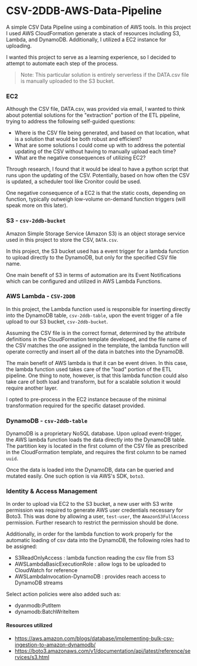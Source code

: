 # CSV-2DDB-AWS-Data-Pipeline

A simple CSV Data Pipeline using a combination of AWS tools. In this project I used AWS CloudFormation generate a stack of resources including S3, Lambda, and DynamoDB. Additionally, I utilized a EC2 instance for uploading.

I wanted this project to serve as a learning experience, so I decided to attempt to automate each step of the process. 

> Note: This particular solution is entirely serverless if the DATA.csv file is manually uploaded to the S3 bucket.

### EC2

Although the CSV file, DATA.csv, was provided via email, I wanted to think about potential solutions for the "extraction" portion of the ETL pipeline, trying to address the following self-guided questions:

- Where is the CSV file being generated, and based on that location, what is a solution that would be both robust and efficient?
 - What are some solutions I could come up with to address the potential updating of the CSV without having to manually upload each time?
 - What are the negative consequences of utilizing EC2?

Through research, I found that it would be ideal to have a python script that runs upon the updating of the CSV. Potentially, based on how often the CSV is updated, a scheduler tool like Cronitor could be used. 

One negative consequence of a EC2 is that the static costs, depending on function, typically outweigh low-volume on-demand function triggers (will speak more on this later). 

### S3 - `csv-2ddb-bucket`

Amazon Simple Storage Service (Amazon S3) is an object storage service used in this project to store the CSV, `DATA.csv`. 

In this project, the S3 bucket used has a event trigger for a lambda function to upload directly to the DynamoDB, but only for the specified CSV file name. 

One main benefit of S3 in terms of automation are its Event Notifications which can be configured and utilized in AWS Lambda Functions. 

### AWS Lambda - `CSV-2DDB`

In this project, the Lambda function used is responsible for inserting directly into the DynamoDB table, `csv-2ddb-table`, upon the event trigger of a file upload to our S3 bucket, `csv-2ddb-bucket`. 

Assuming the CSV file is in the correct format, determined by the attribute definitions in the CloudFormation template developed, and the file name of the CSV matches the one assigned in the template, the lambda function will operate correctly and insert all of the data in batches into the DynamoDB.

The main benefit of AWS lambda is that it can be event driven. In this case, the lambda function used takes care of the "load" portion of the ETL pipeline. One thing to note, however, is that this lambda function could also take care of both load and transform, but for a scalable solution it would require another layer. 

I opted to pre-process in the EC2 instance because of the minimal transformation required for the specific dataset provided. 

###  DynamoDB - `csv-2ddb-table`
DynamoDB is a proprietary NoSQL database. Upon upload event-trigger, the AWS lambda function loads the data directly into the DynamoDB table. The partition key is located in the first column of the CSV file as prescribed in the CloudFormation template, and requires the first column to be named `uuid`. 

Once the data is loaded into the DynamoDB, data can be queried and mutated easily. One such option is via AWS's SDK, `boto3`. 

### Identity & Access Management

In order to upload via EC2 to the S3 bucket, a new user with S3 write permission was required to generate AWS user credentials necessary for Boto3. This was done by allowing a user, `test-user`, the `AmazonS3FullAccess` permission. Further research to restrict the permission should be done. 

Additionally, in order for the lambda function to work properly for the automatic loading of csv data into the DynamoDB, the following roles had to be assigned:
- S3ReadOnlyAccess : lambda function reading the csv file from S3
- AWSLambdaBasicExecutionRole : allow logs to be uploaded to CloudWatch for reference
- AWSLambdaInvocation-DynamoDB : provides reach access to DynamoDB streams

Select action policies were also added such as:
- dyanmodb:PutItem
- dynamodb:BatchWriteItem

#### Resources utilized
- https://aws.amazon.com/blogs/database/implementing-bulk-csv-ingestion-to-amazon-dynamodb/
- https://boto3.amazonaws.com/v1/documentation/api/latest/reference/services/s3.html
